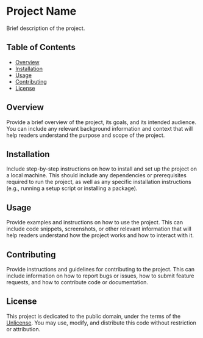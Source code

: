 # Project Name

Brief description of the project.

## Table of Contents

- [Overview](#overview)
- [Installation](#installation)
- [Usage](#usage)
- [Contributing](#contributing)
- [License](#license)

## Overview

Provide a brief overview of the project, its goals, and its intended audience. You can include any relevant background information and context that will help readers understand the purpose and scope of the project.

## Installation

Include step-by-step instructions on how to install and set up the project on a local machine. This should include any dependencies or prerequisites required to run the project, as well as any specific installation instructions (e.g., running a setup script or installing a package).

## Usage

Provide examples and instructions on how to use the project. This can include code snippets, screenshots, or other relevant information that will help readers understand how the project works and how to interact with it.

## Contributing

Provide instructions and guidelines for contributing to the project. This can include information on how to report bugs or issues, how to submit feature requests, and how to contribute code or documentation.

## License

This project is dedicated to the public domain, under the terms of the [Unlicense](http://unlicense.org/). You may use, modify, and distribute this code without restriction or attribution.
